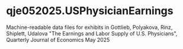 # qje052025.USPhysicianEarnings
Machine-readable data files for exhibits in Gottlieb, Polyakova, Rinz, Shiplett, Udalova "The Earnings and Labor Supply of U.S. Physicians", Quarterly Journal of Economics May 2025 
